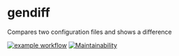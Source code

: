 # gendiff

Compares two configuration files and shows a difference

[![example workflow](https://github.com/yuriy-shulga/frontend-project-46/actions/workflows/code-checker.yml/badge.svg)](https://github.com/githubActions/actions)
[![Maintainability](https://api.codeclimate.com/v1/badges/b8d8637f857e413cc216/maintainability)](https://codeclimate.com/github/yuriy-shulga/frontend-project-46/maintainability)

